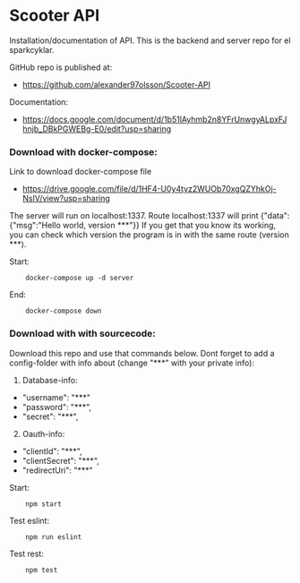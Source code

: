 # Scooter API

Installation/documentation of API.
This is the backend and server repo for el sparkcyklar.

GitHub repo is published at:

* https://github.com/alexander97olsson/Scooter-API

Documentation:

* https://docs.google.com/document/d/1b51lAyhmb2n8YFrUnwgyALpxFJhnjb_DBkPGWEBg-E0/edit?usp=sharing

### Download with docker-compose:

Link to download docker-compose file
* https://drive.google.com/file/d/1HF4-U0y4tyz2WUOb70xgQZYhkOj-NslV/view?usp=sharing

The server will run on localhost:1337.
Route localhost:1337 will print {"data":{"msg":"Hello world, version ***"}}
If you get that you know its working, you can check which version the program is in with
the same route (version ***).

Start:
```
    docker-compose up -d server
```
End:
```
    docker-compose down
```

### Download with with sourcecode:

Download this repo and use that commands below. Dont forget to add a config-folder
with info about (change "***" with your private info):

1. Database-info:
 - "username": "***"
 - "password": "***",
 - "secret": "***",

2. Oauth-info:
 - "clientId": "***",
 - "clientSecret": "***",
 - "redirectUri": "***"

Start:
```
    npm start
```
Test eslint:
```
    npm run eslint
```
Test rest:
```
    npm test
```
